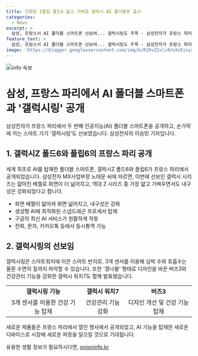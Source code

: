 ```yaml
---
title: 진화한 Z플립·폴드6 얇고 가벼운 갤럭시 AI 폴더블폰 출시
categories:
  - News
excerpt: >
  삼성, 프랑스서 AI 폴더블 스마트폰 선보여... 갤럭시링도 주목 - 삼성전자가 프랑스 파리에서 인공지능(AI)을 탑재한 두 번째 폴더블 스마트폰을 공개했습니다. 갤럭시링 또한 처음으로 선보였는데, 삼성의 최신 혁신과 AI 기술의 진수가 돋보였습니다. 눈길을 끈 파리 현지 반응 속에서는 특히 AI 기술과 접히는 스마트폰의 혁신이 주목받았습니다. 함께 발표된 스마트 반지 갤럭시링 뿐만 아니라, 버즈3와 갤럭시 워치7의 발표도 이목을 끌었습니다.
feature_text: >
  삼성, 프랑스서 AI 폴더블 스마트폰 선보여... 갤럭시링도 주목 - 삼성전자가 프랑스 파리에서 인공지능(AI)을 탑재한 두 번째 폴더블 스마트폰을 공개했습니다. 갤럭시링 또한 처음으로 선보였는데, 삼성의 최신 혁신과 AI 기술의 진수가 돋보였습니다. 눈길을 끈 파리 현지 반응 속에서는 특히 AI 기술과 접히는 스마트폰의 혁신이 주목받았습니다. 함께 발표된 스마트 반지 갤럭시링 뿐만 아니라, 버즈3와 갤럭시 워치7의 발표도 이목을 끌었습니다.
image: 'https://blogger.googleusercontent.com/img/b/R29vZ2xl/AVvXsEixyZcFfHzMRdzZMjFBmAUKJYCLCGyLL1o632UiGVXcaFdKo_bkvkuCioo0uUKlGfBVcT3P84aROyZIXSBEx3Aw5nCQ3pTgDom1WDC4m8eifvWiAmWEEVb4x6G_l8C0QH225ldMjyaFvpxGEBGNO37VmDTDMHGhJPq73UglMfDca1-0aw/s1600/blogspot.png'
---
```


<p><img src="https://blogger.googleusercontent.com/img/b/R29vZ2xl/AVvXsEixyZcFfHzMRdzZMjFBmAUKJYCLCGyLL1o632UiGVXcaFdKo_bkvkuCioo0uUKlGfBVcT3P84aROyZIXSBEx3Aw5nCQ3pTgDom1WDC4m8eifvWiAmWEEVb4x6G_l8C0QH225ldMjyaFvpxGEBGNO37VmDTDMHGhJPq73UglMfDca1-0aw/s1600/blogspot.png" alt="info 속보" /></p>

<h1>삼성, 프랑스 파리에서 AI 폴더블 스마트폰과 '갤럭시링' 공개</h1>

<p data-ke-size="size16">삼성전자가 프랑스 파리에서 두 번째 인공지능(AI) 폴더블 스마트폰을 공개하고, 손가락에 끼는 스마트 기기 '갤럭시링'도 선보였습니다. 삼성전자의 이승민 기자입니다.</p>

<h2 data-ke-size="size26">1. 갤럭시Z 폴드6와 플립6의 프랑스 파리 공개</h2>

<p data-ke-size="size16">세계 최초로 AI를 탑재한 폴더블 스마트폰, 갤럭시Z 폴드6와 플립6가 프랑스 파리에서 공개되었습니다. 삼성전자 MX사업부장 노태문 씨에 따르면, 이번에 선보인 갤럭시 시리즈는 얇아진 베젤로 화면이 더 넓어지고, 역대 Z 시리즈 중 가장 얇고 가벼우면서도 내구성은 강화되었다고 합니다.</p>

<ul>
  <li>화면 베젤이 얇아져 화면 넓어지고, 내구성은 강화</li>
  <li>생성형 AI에 최적화된 스냅드래곤 프로세서 탑재</li>
  <li>구글의 최신 AI 서비스가 원활하게 작동</li>
  <li>전화, 문자, 카카오톡 등에서 동시통역 가능</li>
</ul>

<h2 data-ke-size="size26">2. 갤럭시링의 선보임</h2>

<p data-ke-size="size16">갤럭시링은 스마트워치에 이은 스마트 반지로, 3개 센서를 이용해 심박 수와 호흡수는 물론 수면의 질까지 파악할 수 있습니다. 또한 '콩나물' 형태로 디자인을 바꾼 버즈3와 건강관리 기능을 강화한 갤럭시 워치7도 함께 발표됐습니다.</p>

<table>
  <tr>
    <td style="text-align: center; height: 17px;"><b>갤럭시링 기능</b></td>
    <td style="text-align: center; height: 17px;"><b>갤럭시 워치7</b></td>
    <td style="text-align: center; height: 17px;"><b>버즈3</b></td>
  </tr>
  <tr>
    <td style="text-align: center;">3개 센서를 이용한 건강 기능 탑재</td>
    <td style="text-align: center;">건강관리 기능 강화</td>
    <td style="text-align: center;">디자인 개선 및 건강 기능 탑재</td>
  </tr>
</table>

<p data-ke-size="size16">새로운 제품들은 프랑스 파리에서 열린 행사에서 공개되었고, AI 기능을 탑재한 새로운 디바이스로 시장에 새로운 파장을 일으킬 것으로 기대됩니다.</p>
유용한 생활 정보가 필요하시다면, <a href="https://onioninfo.kr" rel="dofollow">onioninfo.kr</a>


